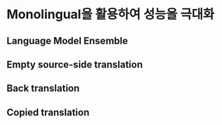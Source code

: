 # Monolingual을 활용하여 성능을 극대화

## Language Model Ensemble

## Empty source-side translation

## Back translation

## Copied translation